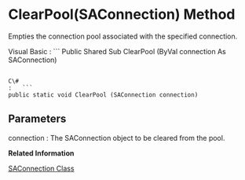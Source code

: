 <!-- loio3c116a116c5f1014bce2c04094b6a3d6 -->

# ClearPool\(SAConnection\) Method

Empties the connection pool associated with the specified connection.



Visual Basic
:   ```
Public Shared Sub ClearPool (ByVal connection As SAConnection)
```

C\#
:   ```
public static void ClearPool (SAConnection connection)
```



## Parameters

connection
:   The SAConnection object to be cleared from the pool.

**Related Information**  


[SAConnection Class](saconnection-class-3c126bb.md "Represents a connection to a database.")

